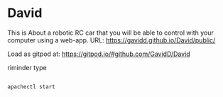 # David

This is About a robotic RC car that you will be able to control with your computer using a web-app.
URL: https://gavidd.github.io/David/public/

Load as gitpod at: https://gitpod.io/#github.com/GavidD/David

riminder type

```

apachectl start
```
